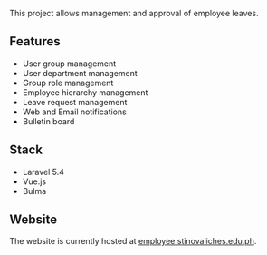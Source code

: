 <Browser content="/static/img/works/tas-01.png"></Browser>

This project allows management and approval of employee leaves.

## Features
* User group management
* User department management
* Group role management
* Employee hierarchy management
* Leave request management
* Web and Email notifications
* Bulletin board

## Stack
* Laravel 5.4
* Vue.js
* Bulma

## Website
The website is currently hosted at [employee.stinovaliches.edu.ph](https://employee.stinovaliches.edu.ph).
